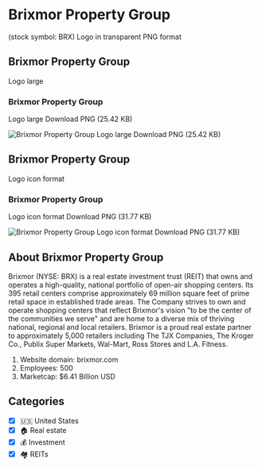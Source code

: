 # Brixmor Property Group
 (stock symbol: BRX) Logo in transparent PNG format

## Brixmor Property Group
 Logo large

### Brixmor Property Group
 Logo large Download PNG (25.42 KB)

![Brixmor Property Group
 Logo large Download PNG (25.42 KB)](/img/orig/BRX_BIG-505aae21.png)

## Brixmor Property Group
 Logo icon format

### Brixmor Property Group
 Logo icon format Download PNG (31.77 KB)

![Brixmor Property Group
 Logo icon format Download PNG (31.77 KB)](/img/orig/BRX-ef0e7a21.png)

## About Brixmor Property Group


Brixmor (NYSE: BRX) is a real estate investment trust (REIT) that owns and operates a high-quality, national portfolio of open-air shopping centers. Its 395 retail centers comprise approximately 69 million square feet of prime retail space in established trade areas. The Company strives to own and operate shopping centers that reflect Brixmor's vision "to be the center of the communities we serve" and are home to a diverse mix of thriving national, regional and local retailers. Brixmor is a proud real estate partner to approximately 5,000 retailers including The TJX Companies, The Kroger Co., Publix Super Markets, Wal-Mart, Ross Stores and L.A. Fitness.

1. Website domain: brixmor.com
2. Employees: 500
3. Marketcap: $6.41 Billion USD


## Categories
- [x] 🇺🇸 United States
- [x] 🏠 Real estate
- [x] 💰 Investment
- [x] 🏘️ REITs

